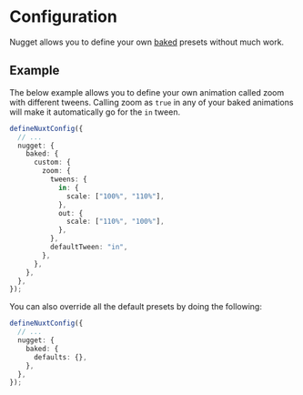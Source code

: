 # Configuration

Nugget allows you to define your own [baked](./3.baked) presets without much work.

## Example

The below example allows you to define your own animation called zoom with different tweens. Calling zoom as `true` in any of your baked animations will make it automatically go for the `in` tween.

```ts
defineNuxtConfig({
  // ...
  nugget: {
    baked: {
      custom: {
        zoom: {
          tweens: {
            in: {
              scale: ["100%", "110%"],
            },
            out: {
              scale: ["110%", "100%"],
            },
          },
          defaultTween: "in",
        },
      },
    },
  },
});
```

You can also override all the default presets by doing the following:

```ts
defineNuxtConfig({
  // ...
  nugget: {
    baked: {
      defaults: {},
    },
  },
});
```
